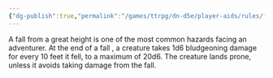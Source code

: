 ```yaml
---
{"dg-publish":true,"permalink":"/games/ttrpg/dn-d5e/player-aids/rules/falling/","tags":["TTRPG/DND/5e","Rules"],"noteIcon":""}
---
```



A fall from a great height is one of the most common hazards facing an adventurer. At the end of a fall , a creature takes 1d6 bludgeoning damage for every 10 feet it fell, to a maximum of 20d6. The creature lands prone, unless it avoids taking damage from the fall.